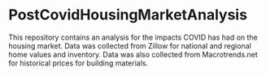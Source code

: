 # PostCovidHousingMarketAnalysis
This repository contains an analysis for the impacts COVID has had on the housing market. Data was collected from Zillow for national and regional home values and inventory. Data was also collected from Macrotrends.net for historical prices for building materials. 

